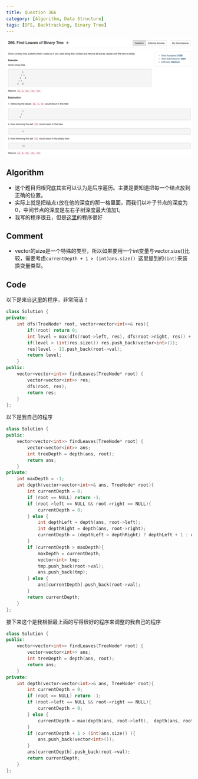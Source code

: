 ```yaml
---
title: Question 366
category: [Algorithm, Data Structure]
tags: [DFS, Backtracking, Binary Tree]
---
```


![Description](../Assets/Figure/question366.png)

## Algorithm 

- 这个题目归根究底其实可以认为是后序遍历。主要是要知道把每一个结点放到正确的位置。
- 实际上就是把结点`i`放在他的深度的那一格里面，而我们以叶子节点的深度为0，中间节点的深度是左右子树深度最大值加1。
- 我写的程序很丑，但是[这里](https://discuss.leetcode.com/topic/49267/c-short-easy-understanding-dfs-solution)的程序很好

## Comment

- vector的size是一个特殊的类型，所以如果要用一个int变量与vector.size()比较，需要考虑`currentDepth + 1 > (int)ans.size() `这里提到的`(int)`来装换变量类型。

## Code

以下是来自[这里](https://discuss.leetcode.com/topic/49267/c-short-easy-understanding-dfs-solution)的程序，非常简洁！

```C++
class Solution {
private:
    int dfs(TreeNode* root, vector<vector<int>>& res){
        if(!root) return 0;
        int level = max(dfs(root->left, res), dfs(root->right, res)) + 1;
        if(level > (int)res.size()) res.push_back(vector<int>());
        res[level - 1].push_back(root->val);
        return level;
    }
public:
    vector<vector<int>> findLeaves(TreeNode* root) {
        vector<vector<int>> res;
        dfs(root, res);
        return res;
    }
};
```

以下是我自己的程序

```C++
class Solution {
public:
    vector<vector<int>> findLeaves(TreeNode* root) {
        vector<vector<int>> ans;
        int treeDepth = depth(ans, root);
        return ans;
    }
private:
    int maxDepth = -1;
    int depth(vector<vector<int>>& ans, TreeNode* root){
        int currentDepth = 0;
        if (root == NULL) return -1;
        if (root->left == NULL && root->right == NULL){
            currentDepth = 0;
        } else {
            int depthLeft = depth(ans, root->left);
            int depthRight = depth(ans, root->right);
            currentDepth = (depthLeft > depthRight) ? depthLeft + 1 : depthRight + 1;
        }
        if (currentDepth > maxDepth){
            maxDepth = currentDepth;
            vector<int> tmp;
            tmp.push_back(root->val);
            ans.push_back(tmp);
        } else {
            ans[currentDepth].push_back(root->val);
        }
        return currentDepth;
    }
};
```

接下来这个是我根据最上面的写得很好的程序来调整的我自己的程序

```C++
class Solution {
public:
    vector<vector<int>> findLeaves(TreeNode* root) {
        vector<vector<int>> ans;
        int treeDepth = depth(ans, root);
        return ans;
    }
private:
    int depth(vector<vector<int>>& ans, TreeNode* root){
        int currentDepth = 0;
        if (root == NULL) return -1;
        if (root->left == NULL && root->right == NULL){
            currentDepth = 0;
        } else {
            currentDepth = max(depth(ans, root->left),  depth(ans, root->right)) + 1;
        }
        if (currentDepth + 1 > (int)ans.size() ){
            ans.push_back(vector<int>());
        }
        ans[currentDepth].push_back(root->val);
        return currentDepth;
    }
};
```